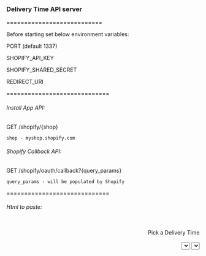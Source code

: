 ### Delivery Time API server

===========================

Before starting set below environment variables:


PORT (default 1337)

SHOPIFY_API_KEY

SHOPIFY_SHARED_SECRET

REDIRECT_URI


=============================

###### Install App API:

GET /shopify/{shop}

	shop - myshop.shopify.com



###### Shopify Callback API:

GET /shopify/oauth/callback?{query_params}

	query_params - will be populated by Shopify




=============================

###### Html to paste:

<!--Abishek: LogBase Delivery Time Starts-->
<div align="right" id="lbdt">
<br/>
Pick a Delivery Time
<br/><br/>
<div style="width: 200px">
  <select id = "lbdt-day">
  </select>
  <select id= "lbdt-time">
  </select>
</div>
<br/>
</div>
<!--Abishek: LogBase Delivery Time Ends-->
